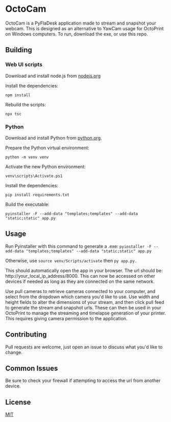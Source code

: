 # OctoCam

OctoCam is a PyFlaDesk application made to stream and snapshot your webcam. This is designed as an alternative to YawCam usage for
OctoPrint on Windows computers. To run, download the exe, or use this repo.

## Building

### Web UI scripts

Download and install node.js from [nodejs.org](https://nodejs.org/)

Install the dependencies:
```
npm install
```

Rebuild the scripts:
```
npx tsc
```

### Python

Download and install Python from [python.org](https://www.python.org/).

Prepare the Python virtual environment:
```
python -m venv venv
```

Activate the new Python environment:
```
venv\scripts\Activate.ps1
```

Install the dependencies:
```
pip install requirements.txt
```

Build the executable:
```
pyinstaller -F --add-data "templates;templates" --add-data "static;static" app.py
```


## Usage

Run Pyinstaller with this command to generate a .exe:
`pyinstaller -F --add-data "templates;templates" --add-data "static;static" app.py`

Otherwise, use `source venv/Scripts/activate` then `py app.py.`

This should automatically open the app in your browser. The url should be: http://your_local_ip_address/8000.
This can now be accessed on other devices if needed as long as they are connected on the same network.

Use pull cameras to retrieve cameras connected to your computer, and select from the dropdown which camera you'd like to use. Use width and
height fields to alter the dimensions of your stream, and then click pull feed to generate the stream and snapshot urls. These can then be
used in your OctoPrint to manage the streaming and timelapse generation of your printer. This requires giving camera permission to the application.

## Contributing

Pull requests are welcome, just open an issue to discuss what you'd like to change.

## Common Issues

Be sure to check your firewall if attempting to access the url from another device.

## License

[MIT](https://choosealicense.com/licenses/mit/)
